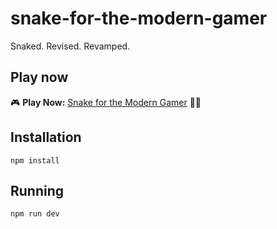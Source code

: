 # snake-for-the-modern-gamer
Snaked. Revised. Revamped.

## Play now
🎮 **Play Now:** [Snake for the Modern Gamer](https://yourusername.github.io/snake-for-the-modern-gamer/) 🐍🔥

## Installation
```
npm install
```

## Running
```
npm run dev
```
